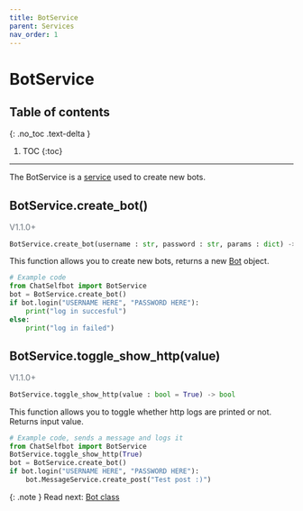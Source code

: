 ```yaml
---
title: BotService
parent: Services
nav_order: 1
---
```


# BotService

## Table of contents
{: .no_toc .text-delta }

1. TOC
{:toc}

---

The BotService is a [service](/docs/Services/index.md) used to create new bots.

## BotService.create_bot()
<p style="font-size: 0.9rem; color: #6c757d;">V1.1.0+</p>

```py
BotService.create_bot(username : str, password : str, params : dict) -> Bot
```
This function allows you to create new bots, returns a new [Bot](/docs/Class/Bot) object.
```py
# Example code
from ChatSelfbot import BotService
bot = BotService.create_bot()
if bot.login("USERNAME HERE", "PASSWORD HERE"):
    print("log in succesful")
else:
    print("log in failed")
```

## BotService.toggle_show_http(value)
<p style="font-size: 0.9rem; color: #6c757d;">V1.1.0+</p>

```py
BotService.toggle_show_http(value : bool = True) -> bool
```
This function allows you to toggle whether http logs are printed or not. Returns input value.
```py
# Example code, sends a message and logs it
from ChatSelfbot import BotService
BotService.toggle_show_http(True)
bot = BotService.create_bot()
if bot.login("USERNAME HERE", "PASSWORD HERE"):
    bot.MessageService.create_post("Test post :)")
```

{: .note }
Read next: [Bot class](/docs/Classes/Bot)
